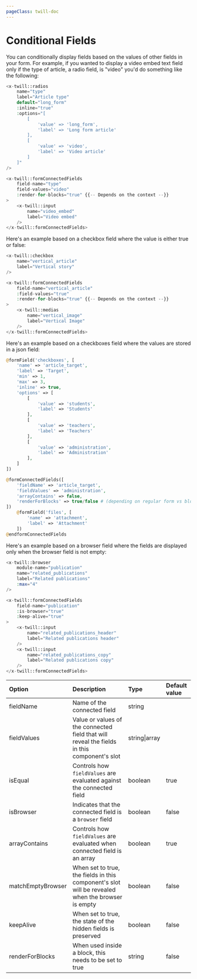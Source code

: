 ```yaml
---
pageClass: twill-doc
---
```


# Conditional Fields

You can conditionally display fields based on the values of other fields in your form. For example, if you wanted to display a video embed text field only if the type of article, a radio field, is "video" you'd do something like the following:

```php
<x-twill::radios
    name="type"
    label="Article type"
    default="long_form"
    :inline="true"
    :options="[
        [
            'value' => 'long_form',
            'label' => 'Long form article'
        ],
        [
            'value' => 'video',
            'label' => 'Video article'
        ]
    ]"
/>

<x-twill::formConnectedFields
    field-name="type"
    field-values="video"
    :render-for-blocks="true" {{-- Depends on the context --}}
>
    <x-twill::input
        name="video_embed"
        label="Video embed"
    />
</x-twill::formConnectedFields>
```
Here's an example based on a checkbox field where the value is either true or false:

```php
<x-twill::checkbox
    name="vertical_article"
    label="Vertical story"
/>

<x-twill::formConnectedFields
    field-name="vertical_article"
    :field-values="true"
    :render-for-blocks="true" {{-- Depends on the context --}}
>
    <x-twill::medias
        name="vertical_image"
        label="Vertical Image"
    />
</x-twill::formConnectedFields>
```
Here's an example based on a checkboxes field where the values are stored in a json field:

```php
@formField('checkboxes', [
    'name' => 'article_target',
    'label' => 'Target',
    'min' => 1,
    'max' => 3,
    'inline' => true,
    'options' => [
        [
            'value' => 'students',
            'label' => 'Students'
        ],
        [
            'value' => 'teachers',
            'label' => 'Teachers'
        ],
        [
            'value' => 'administration',
            'label' => 'Administration'
        ],
    ]
])

@formConnectedFields([
    'fieldName' => 'article_target',
    'fieldValues' => 'administration',
    'arrayContains' => false,
    'renderForBlocks' => true/false # (depending on regular form vs block form)
])
    @formField('files', [
        'name' => 'attachment',
        'label' => 'Attachment'
    ])
@endformConnectedFields
```

Here's an example based on a browser field where the fields are displayed only when the browser field is not empty:

```php
<x-twill::browser
    module-name="publication"
    name="related_publications"
    label="Related publications"
    :max="4"
/>

<x-twill::formConnectedFields
    field-name="publication"
    :is-browser="true"
    :keep-alive="true"
>
    <x-twill::input
        name="related_publications_header"
        label="Related publications header"
    />
    <x-twill::input
        name="related_publications_copy"
        label="Related publications copy"
    />
</x-twill::formConnectedFields>
```

| Option            | Description                                                                                      | Type              | Default value |
|:------------------|:-------------------------------------------------------------------------------------------------|:------------------|:--------------|
| fieldName         | Name of the connected field                                                                      | string            |               |
| fieldValues       | Value or values of the connected field that will reveal the fields in this component's slot      | string&vert;array |               |
| isEqual           | Controls how `fieldValues` are evaluated against the connected field                             | boolean           | true          |
| isBrowser         | Indicates that the connected field is a `browser` field                                          | boolean           | false         |
| arrayContains     | Controls how `fieldValues` are evaluated when connected field is an array                        | boolean           | true          | 
| matchEmptyBrowser | When set to true, the fields in this component's slot will be revealed when the browser is empty | boolean           | false         |
| keepAlive         | When set to true, the state of the hidden fields is preserved                                    | boolean           | false         |
| renderForBlocks   | When used inside a block, this needs to be set to true                                           | string            | false         |

